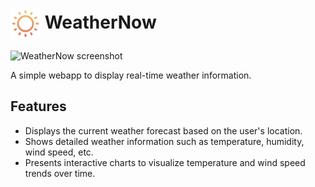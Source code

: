 <div>
	 <h1> 
		 <img src="https://github.com/Major2571/WeatherNow/blob/main/assets/images/weather_icons/01d.svg" width="48" align="center"/> 
     WeatherNow
	 </h1>
</div>

![WeatherNow screenshot](https://github.com/Major2571/WeatherNow/assets/99849455/aba3eb4e-fbeb-419c-9d81-0b1e5fd793f6)

A simple webapp to display real-time weather information.

## Features

- Displays the current weather forecast based on the user's location.
- Shows detailed weather information such as temperature, humidity, wind speed, etc.
- Presents interactive charts to visualize temperature and wind speed trends over time.
